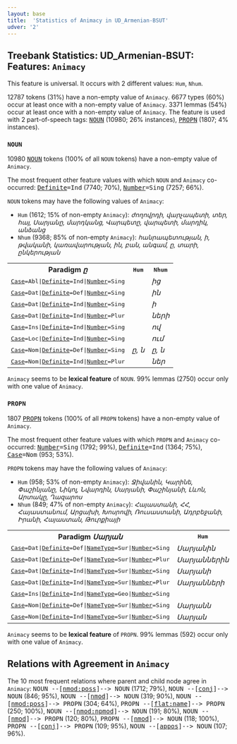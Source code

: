 ```yaml
---
layout: base
title:  'Statistics of Animacy in UD_Armenian-BSUT'
udver: '2'
---
```


## Treebank Statistics: UD_Armenian-BSUT: Features: `Animacy`

This feature is universal.
It occurs with 2 different values: `Hum`, `Nhum`.

12787 tokens (31%) have a non-empty value of `Animacy`.
6677 types (60%) occur at least once with a non-empty value of `Animacy`.
3371 lemmas (54%) occur at least once with a non-empty value of `Animacy`.
The feature is used with 2 part-of-speech tags: <tt><a href="hy_bsut-pos-NOUN.html">NOUN</a></tt> (10980; 26% instances), <tt><a href="hy_bsut-pos-PROPN.html">PROPN</a></tt> (1807; 4% instances).

### `NOUN`

10980 <tt><a href="hy_bsut-pos-NOUN.html">NOUN</a></tt> tokens (100% of all `NOUN` tokens) have a non-empty value of `Animacy`.

The most frequent other feature values with which `NOUN` and `Animacy` co-occurred: <tt><a href="hy_bsut-feat-Definite.html">Definite</a></tt><tt>=Ind</tt> (7740; 70%), <tt><a href="hy_bsut-feat-Number.html">Number</a></tt><tt>=Sing</tt> (7257; 66%).

`NOUN` tokens may have the following values of `Animacy`:

* `Hum` (1612; 15% of non-empty `Animacy`): <em>ժողովրդի, վարչապետի, տեր, հայ, Սարյանը, մարդկանց, Վարպետը, վարպետի, մարդիկ, անձանց</em>
* `Nhum` (9368; 85% of non-empty `Animacy`): <em>հանրապետության, ի, թվականի, կառավարության, ին, բան, անգամ, ը, տարի, ընկերության</em>

<table>
  <tr><th>Paradigm <i>ը</i></th><th><tt>Hum</tt></th><th><tt>Nhum</tt></th></tr>
  <tr><td><tt><tt><a href="hy_bsut-feat-Case.html">Case</a></tt><tt>=Abl</tt>|<tt><a href="hy_bsut-feat-Definite.html">Definite</a></tt><tt>=Ind</tt>|<tt><a href="hy_bsut-feat-Number.html">Number</a></tt><tt>=Sing</tt></tt></td><td></td><td><em>ից</em></td></tr>
  <tr><td><tt><tt><a href="hy_bsut-feat-Case.html">Case</a></tt><tt>=Dat</tt>|<tt><a href="hy_bsut-feat-Definite.html">Definite</a></tt><tt>=Def</tt>|<tt><a href="hy_bsut-feat-Number.html">Number</a></tt><tt>=Sing</tt></tt></td><td></td><td><em>ին</em></td></tr>
  <tr><td><tt><tt><a href="hy_bsut-feat-Case.html">Case</a></tt><tt>=Dat</tt>|<tt><a href="hy_bsut-feat-Definite.html">Definite</a></tt><tt>=Ind</tt>|<tt><a href="hy_bsut-feat-Number.html">Number</a></tt><tt>=Sing</tt></tt></td><td></td><td><em>ի</em></td></tr>
  <tr><td><tt><tt><a href="hy_bsut-feat-Case.html">Case</a></tt><tt>=Dat</tt>|<tt><a href="hy_bsut-feat-Definite.html">Definite</a></tt><tt>=Ind</tt>|<tt><a href="hy_bsut-feat-Number.html">Number</a></tt><tt>=Plur</tt></tt></td><td></td><td><em>ների</em></td></tr>
  <tr><td><tt><tt><a href="hy_bsut-feat-Case.html">Case</a></tt><tt>=Ins</tt>|<tt><a href="hy_bsut-feat-Definite.html">Definite</a></tt><tt>=Ind</tt>|<tt><a href="hy_bsut-feat-Number.html">Number</a></tt><tt>=Sing</tt></tt></td><td></td><td><em>ով</em></td></tr>
  <tr><td><tt><tt><a href="hy_bsut-feat-Case.html">Case</a></tt><tt>=Loc</tt>|<tt><a href="hy_bsut-feat-Definite.html">Definite</a></tt><tt>=Ind</tt>|<tt><a href="hy_bsut-feat-Number.html">Number</a></tt><tt>=Sing</tt></tt></td><td></td><td><em>ում</em></td></tr>
  <tr><td><tt><tt><a href="hy_bsut-feat-Case.html">Case</a></tt><tt>=Nom</tt>|<tt><a href="hy_bsut-feat-Definite.html">Definite</a></tt><tt>=Def</tt>|<tt><a href="hy_bsut-feat-Number.html">Number</a></tt><tt>=Sing</tt></tt></td><td><em>ը, ն</em></td><td><em>ը, ն</em></td></tr>
  <tr><td><tt><tt><a href="hy_bsut-feat-Case.html">Case</a></tt><tt>=Nom</tt>|<tt><a href="hy_bsut-feat-Definite.html">Definite</a></tt><tt>=Ind</tt>|<tt><a href="hy_bsut-feat-Number.html">Number</a></tt><tt>=Plur</tt></tt></td><td></td><td><em>ներ</em></td></tr>
</table>

`Animacy` seems to be **lexical feature** of `NOUN`. 99% lemmas (2750) occur only with one value of `Animacy`.

### `PROPN`

1807 <tt><a href="hy_bsut-pos-PROPN.html">PROPN</a></tt> tokens (100% of all `PROPN` tokens) have a non-empty value of `Animacy`.

The most frequent other feature values with which `PROPN` and `Animacy` co-occurred: <tt><a href="hy_bsut-feat-Number.html">Number</a></tt><tt>=Sing</tt> (1792; 99%), <tt><a href="hy_bsut-feat-Definite.html">Definite</a></tt><tt>=Ind</tt> (1364; 75%), <tt><a href="hy_bsut-feat-Case.html">Case</a></tt><tt>=Nom</tt> (953; 53%).

`PROPN` tokens may have the following values of `Animacy`:

* `Hum` (958; 53% of non-empty `Animacy`): <em>Ջիվանին, Կարինե, Փաշինյանը, Նիկոլ, Նվարդին, Սարյանի, Փաշինյանի, Լևոն, Արտակը, Ղազարոս</em>
* `Nhum` (849; 47% of non-empty `Animacy`): <em>Հայաստանի, ՀՀ, Հայաստանում, Արցախի, Խոսրովի, Ռուսաստանի, Ադրբեջանի, Իրանի, Հայաստան, Թուրքիայի</em>

<table>
  <tr><th>Paradigm <i>Սարյան</i></th><th><tt>Hum</tt></th><th><tt>Nhum</tt></th></tr>
  <tr><td><tt><tt><a href="hy_bsut-feat-Case.html">Case</a></tt><tt>=Dat</tt>|<tt><a href="hy_bsut-feat-Definite.html">Definite</a></tt><tt>=Def</tt>|<tt><a href="hy_bsut-feat-NameType.html">NameType</a></tt><tt>=Sur</tt>|<tt><a href="hy_bsut-feat-Number.html">Number</a></tt><tt>=Sing</tt></tt></td><td><em>Սարյանին</em></td><td></td></tr>
  <tr><td><tt><tt><a href="hy_bsut-feat-Case.html">Case</a></tt><tt>=Dat</tt>|<tt><a href="hy_bsut-feat-Definite.html">Definite</a></tt><tt>=Def</tt>|<tt><a href="hy_bsut-feat-NameType.html">NameType</a></tt><tt>=Sur</tt>|<tt><a href="hy_bsut-feat-Number.html">Number</a></tt><tt>=Plur</tt></tt></td><td><em>Սարյաններին</em></td><td></td></tr>
  <tr><td><tt><tt><a href="hy_bsut-feat-Case.html">Case</a></tt><tt>=Dat</tt>|<tt><a href="hy_bsut-feat-Definite.html">Definite</a></tt><tt>=Ind</tt>|<tt><a href="hy_bsut-feat-NameType.html">NameType</a></tt><tt>=Sur</tt>|<tt><a href="hy_bsut-feat-Number.html">Number</a></tt><tt>=Sing</tt></tt></td><td><em>Սարյանի</em></td><td></td></tr>
  <tr><td><tt><tt><a href="hy_bsut-feat-Case.html">Case</a></tt><tt>=Dat</tt>|<tt><a href="hy_bsut-feat-Definite.html">Definite</a></tt><tt>=Ind</tt>|<tt><a href="hy_bsut-feat-NameType.html">NameType</a></tt><tt>=Sur</tt>|<tt><a href="hy_bsut-feat-Number.html">Number</a></tt><tt>=Plur</tt></tt></td><td><em>Սարյանների</em></td><td></td></tr>
  <tr><td><tt><tt><a href="hy_bsut-feat-Case.html">Case</a></tt><tt>=Ins</tt>|<tt><a href="hy_bsut-feat-Definite.html">Definite</a></tt><tt>=Ind</tt>|<tt><a href="hy_bsut-feat-NameType.html">NameType</a></tt><tt>=Geo</tt>|<tt><a href="hy_bsut-feat-Number.html">Number</a></tt><tt>=Sing</tt></tt></td><td></td><td><em>Սարյանով</em></td></tr>
  <tr><td><tt><tt><a href="hy_bsut-feat-Case.html">Case</a></tt><tt>=Nom</tt>|<tt><a href="hy_bsut-feat-Definite.html">Definite</a></tt><tt>=Def</tt>|<tt><a href="hy_bsut-feat-NameType.html">NameType</a></tt><tt>=Sur</tt>|<tt><a href="hy_bsut-feat-Number.html">Number</a></tt><tt>=Sing</tt></tt></td><td><em>Սարյանն</em></td><td></td></tr>
  <tr><td><tt><tt><a href="hy_bsut-feat-Case.html">Case</a></tt><tt>=Nom</tt>|<tt><a href="hy_bsut-feat-Definite.html">Definite</a></tt><tt>=Ind</tt>|<tt><a href="hy_bsut-feat-NameType.html">NameType</a></tt><tt>=Sur</tt>|<tt><a href="hy_bsut-feat-Number.html">Number</a></tt><tt>=Sing</tt></tt></td><td><em>Սարյան</em></td><td></td></tr>
</table>

`Animacy` seems to be **lexical feature** of `PROPN`. 99% lemmas (592) occur only with one value of `Animacy`.

## Relations with Agreement in `Animacy`

The 10 most frequent relations where parent and child node agree in `Animacy`:
<tt>NOUN --[<tt><a href="hy_bsut-dep-nmod-poss.html">nmod:poss</a></tt>]--> NOUN</tt> (1712; 79%),
<tt>NOUN --[<tt><a href="hy_bsut-dep-conj.html">conj</a></tt>]--> NOUN</tt> (846; 95%),
<tt>NOUN --[<tt><a href="hy_bsut-dep-nmod.html">nmod</a></tt>]--> NOUN</tt> (319; 90%),
<tt>NOUN --[<tt><a href="hy_bsut-dep-nmod-poss.html">nmod:poss</a></tt>]--> PROPN</tt> (304; 64%),
<tt>PROPN --[<tt><a href="hy_bsut-dep-flat-name.html">flat:name</a></tt>]--> PROPN</tt> (250; 100%),
<tt>NOUN --[<tt><a href="hy_bsut-dep-nmod-npmod.html">nmod:npmod</a></tt>]--> NOUN</tt> (191; 80%),
<tt>NOUN --[<tt><a href="hy_bsut-dep-nmod.html">nmod</a></tt>]--> PROPN</tt> (120; 80%),
<tt>PROPN --[<tt><a href="hy_bsut-dep-nmod.html">nmod</a></tt>]--> NOUN</tt> (118; 100%),
<tt>PROPN --[<tt><a href="hy_bsut-dep-conj.html">conj</a></tt>]--> PROPN</tt> (109; 95%),
<tt>NOUN --[<tt><a href="hy_bsut-dep-appos.html">appos</a></tt>]--> NOUN</tt> (107; 96%).

